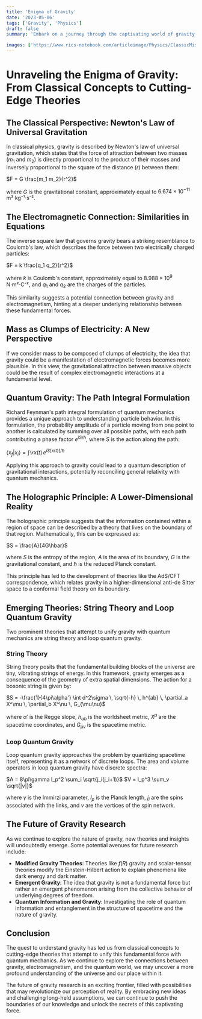 ```yaml
---
title: 'Enigma of Gravity'
date: '2023-05-06'
tags: ['Gravity', 'Physics']
draft: false
summary: 'Embark on a journey through the captivating world of gravity, exploring its classical interpretations, potential connections to electromagnetism and quantum mechanics, and the cutting-edge theories that may revolutionize our understanding of this fundamental force.'

images: ['https://www.rics-notebook.com/articleimage/Physics/ClassicMisunderstanding.webp']
---
```


# Unraveling the Enigma of Gravity: From Classical Concepts to Cutting-Edge Theories

## The Classical Perspective: Newton's Law of Universal Gravitation

In classical physics, gravity is described by Newton's law of universal gravitation, which states that the force of attraction between two masses ($m_1$ and $m_2$) is directly proportional to the product of their masses and inversely proportional to the square of the distance ($r$) between them:

$F = G \frac{m_1 m_2}{r^2}$

where $G$ is the gravitational constant, approximately equal to $6.674 \times 10^{-11}$ m³⋅kg⁻¹⋅s⁻².

## The Electromagnetic Connection: Similarities in Equations

The inverse square law that governs gravity bears a striking resemblance to Coulomb's law, which describes the force between two electrically charged particles:

$F = k \frac{q_1 q_2}{r^2}$

where $k$ is Coulomb's constant, approximately equal to $8.988 \times 10^9$ N⋅m²⋅C⁻², and $q_1$ and $q_2$ are the charges of the particles.

This similarity suggests a potential connection between gravity and electromagnetism, hinting at a deeper underlying relationship between these fundamental forces.

## Mass as Clumps of Electricity: A New Perspective

If we consider mass to be composed of clumps of electricity, the idea that gravity could be a manifestation of electromagnetic forces becomes more plausible. In this view, the gravitational attraction between massive objects could be the result of complex electromagnetic interactions at a fundamental level.

## Quantum Gravity: The Path Integral Formulation

Richard Feynman's path integral formulation of quantum mechanics provides a unique approach to understanding particle behavior. In this formulation, the probability amplitude of a particle moving from one point to another is calculated by summing over all possible paths, with each path contributing a phase factor $e^{iS/\hbar}$, where $S$ is the action along the path:

$\langle x_f | x_i \rangle = \int \mathcal{D}x(t) \, e^{iS[x(t)]/\hbar}$

Applying this approach to gravity could lead to a quantum description of gravitational interactions, potentially reconciling general relativity with quantum mechanics.

## The Holographic Principle: A Lower-Dimensional Reality

The holographic principle suggests that the information contained within a region of space can be described by a theory that lives on the boundary of that region. Mathematically, this can be expressed as:

$S = \frac{A}{4G\hbar}$

where $S$ is the entropy of the region, $A$ is the area of its boundary, $G$ is the gravitational constant, and $\hbar$ is the reduced Planck constant.

This principle has led to the development of theories like the AdS/CFT correspondence, which relates gravity in a higher-dimensional anti-de Sitter space to a conformal field theory on its boundary.

## Emerging Theories: String Theory and Loop Quantum Gravity

Two prominent theories that attempt to unify gravity with quantum mechanics are string theory and loop quantum gravity.

### String Theory

String theory posits that the fundamental building blocks of the universe are tiny, vibrating strings of energy. In this framework, gravity emerges as a consequence of the geometry of extra spatial dimensions. The action for a bosonic string is given by:

$S = -\frac{1}{4\pi\alpha'} \int d^2\sigma \, \sqrt{-h} \, h^{ab} \, \partial_a X^\mu \, \partial_b X^\nu \, G_{\mu\nu}$

where $\alpha'$ is the Regge slope, $h_{ab}$ is the worldsheet metric, $X^\mu$ are the spacetime coordinates, and $G_{\mu\nu}$ is the spacetime metric.

### Loop Quantum Gravity

Loop quantum gravity approaches the problem by quantizing spacetime itself, representing it as a network of discrete loops. The area and volume operators in loop quantum gravity have discrete spectra:

$A = 8\pi\gamma l_p^2 \sum_i \sqrt{j_i(j_i+1)}$
$V = l_p^3 \sum_v \sqrt{|v|}$

where $\gamma$ is the Immirzi parameter, $l_p$ is the Planck length, $j_i$ are the spins associated with the links, and $v$ are the vertices of the spin network.

## The Future of Gravity Research

As we continue to explore the nature of gravity, new theories and insights will undoubtedly emerge. Some potential avenues for future research include:

- **Modified Gravity Theories**: Theories like $f(R)$ gravity and scalar-tensor theories modify the Einstein-Hilbert action to explain phenomena like dark energy and dark matter.
- **Emergent Gravity**: The idea that gravity is not a fundamental force but rather an emergent phenomenon arising from the collective behavior of underlying degrees of freedom.
- **Quantum Information and Gravity**: Investigating the role of quantum information and entanglement in the structure of spacetime and the nature of gravity.

## Conclusion

The quest to understand gravity has led us from classical concepts to cutting-edge theories that attempt to unify this fundamental force with quantum mechanics. As we continue to explore the connections between gravity, electromagnetism, and the quantum world, we may uncover a more profound understanding of the universe and our place within it.

The future of gravity research is an exciting frontier, filled with possibilities that may revolutionize our perception of reality. By embracing new ideas and challenging long-held assumptions, we can continue to push the boundaries of our knowledge and unlock the secrets of this captivating force.
